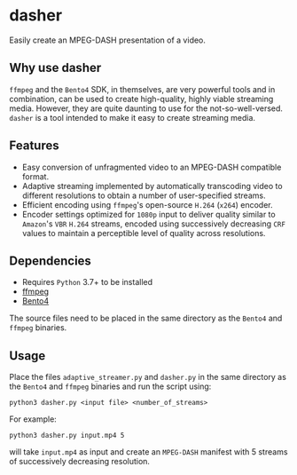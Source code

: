 # dasher
Easily create an MPEG-DASH presentation of a video.

## Why use dasher
`ffmpeg` and the `Bento4` SDK, in themselves, are very powerful tools and in combination, can be used to create high-quality, highly viable streaming media.
However, they are quite daunting to use for the not-so-well-versed. `dasher` is a tool intended to make it easy to create streaming media.

## Features
* Easy conversion of unfragmented video to an MPEG-DASH compatible format.
* Adaptive streaming implemented by automatically transcoding video to different resolutions to obtain a number of user-specified streams.
* Efficient encoding using `ffmpeg`'s open-source `H.264` (`x264`) encoder.
* Encoder settings optimized for `1080p` input to deliver quality similar to `Amazon`'s `VBR` `H.264` streams, encoded using successively decreasing `CRF` values to maintain
a perceptible level of quality across resolutions.

## Dependencies
* Requires `Python` 3.7+ to be installed
* [ffmpeg](https://ffmpeg.org)
* [Bento4](https://www.bento4.com)

The source files need to be placed in the same directory as the `Bento4` and `ffmpeg` binaries.

## Usage

Place the files `adaptive_streamer.py` and `dasher.py` in the same directory as the `Bento4` and `ffmpeg` binaries and run the script using:

`python3 dasher.py <input file> <number_of_streams>`

For example:

`python3 dasher.py input.mp4 5`

will take `input.mp4` as input and create an `MPEG-DASH` manifest with 5 streams of successively decreasing resolution.

